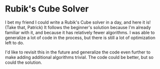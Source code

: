 # Rubik's Cube Solver

I bet my friend I could write a Rubik's Cube solver in a day, and here it is! (Take that, Patrick)
It follows the beginner's solution because I'm already familiar with it, and because it has relatively
fewer algorithms. I was able to generalize a lot of code in the process, but there is still a lot of
optimization left to do. 

I'd like to revisit this in the future and generalize the code even further to make adding additional
algorithms trivial. The code could be better, but so could the solution.
